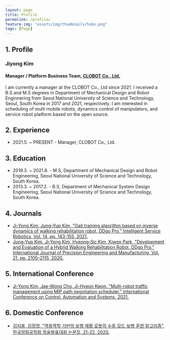 ```yaml
---
layout: page
title: Profile
permalink: /profile/
feature-img: "assets/img/thumbnails/hubo.png"
tags: [Page]
---
```


## 1. Profile

### Jiyong Kim
#### Manager / Platform Business Team, [CLOBOT Co., Ltd.](https://www.clobot.co.kr)

I am currently a manager at the CLOBOT Co., Ltd since 2021. I received a B.S and M.S degrees in Department of Mechanical Design and Robot Enginnering from Seoul National University of Science and Technology, Seoul, South Korea in 2017 and 2021, respectively. I am interested in scheduling of multi mobile robots, dynamics control of manipulators, and service robot platform based on the open source.

## 2. Experience
* 2021.5. ~ PRESENT - Manager, CLOBOT Co., Ltd.

## 3. Education
* 2019.3. ~ 2021.8. - M.S, Department of Mechanical Design and Robot Engineering, Seoul National University of Science and Technology, South Korea.
* 2013.3. ~ 2017.2. - B.S, Department of Mechanical System Design Engineering, Seoul National University of Science and Technology, South Korea.

## 4. Journals
* [Ji-Yong Kim, Jung-Yup Kim, "Gait training algorithm based on inverse dynamics of walking rehabilitation robot, DDgo Pro," Intelligent Service Robotics, Vol. 14, pp. 143-155, 2021.](https://doi.org/10.1007/s11370-021-00357-8)
* [Jung‑Yup Kim, Ji‑Yong Kim, Hyeong‑Sic Kim, Kiwon Park, "Development and Evaluation of a Hybrid Walking Rehabilitation Robot, DDgo Pro," International Journal of Precision Engineering and Manufacturing, Vol. 21, pp. 2105–2115, 2020.](https://doi.org/10.1007/s12541-020-00404-x)

## 5. International Conference
* [Ji-Yong Kim, Jae-Wong Cho, Ji-Hyeon Kwon, "Multi-robot traffic management using MIP path negotiation scheduler," International Conference on Control, Automation and Systems, 2021.](https://ieeexplore.ieee.org/document/9649860)

## 6. Domestic Conference
* [김지용, 김정엽, "역동역학 기반의 보행 재활 로봇의 수동 모드 보행 훈련 알고리즘", 한국정밀공학회 학술발표대회 논문집, 21-22, 2020.](https://www.dbpia.co.kr/journal/articleDetail?nodeId=NODE10489383)